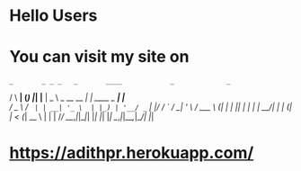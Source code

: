 # Hello Users
# You can visit my site on 
    _       _ _ _   _       ____            _             _     
   / \   __| (_) |_| |__   |  _ \ _ __ __ _| | ____ _ ___| |__  
  / _ \ / _` | | __| '_ \  | |_) | '__/ _` | |/ / _` / __| '_ \ 
 / ___ \ (_| | | |_| | | | |  __/| | | (_| |   < (_| \__ \ | | |
/_/   \_\__,_|_|\__|_| |_| |_|   |_|  \__,_|_|\_\__,_|___/_| |_|

# https://adithpr.herokuapp.com/

